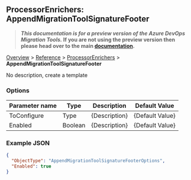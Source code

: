 ## ProcessorEnrichers: AppendMigrationToolSignatureFooter

>**_This documentation is for a preview version of the Azure DevOps Migration Tools._ If you are not using the preview version then please head over to the main [documentation](https://nkdagility.github.io/azure-devops-migration-tools).**

[Overview](.././index.md) > [Reference](../index.md) > [ProcessorEnrichers](./index.md) > **AppendMigrationToolSignatureFooter**

No description, create a template

### Options

| Parameter name         | Type    | Description                              | Default Value                            |
|------------------------|---------|------------------------------------------|------------------------------------------|
| ToConfigure | Type | {Description} | {Default Value} |
| Enabled | Boolean | {Description} | {Default Value} |


### Example JSON

```JSON
{
  "ObjectType": "AppendMigrationToolSignatureFooterOptions",
  "Enabled": true
}
```